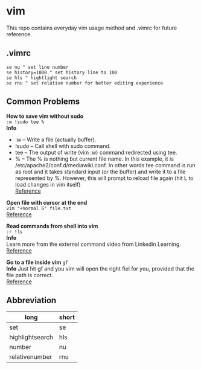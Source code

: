 # vim

This repo contains everyday vim usage method and .vimrc for future reference.

## .vimrc
```
se nu " set line number
se history=1000 " set history line to 100
se hls " hightlight search
se rnu " set relative number for better editing experience
```

## Common Problems  
**How to save vim without sudo**  
`:w !sudo tee %`  
**Info**  
- :w – Write a file (actually buffer).
- !sudo – Call shell with sudo command.
- tee – The output of write (vim :w) command redirected using tee.
- % – The % is nothing but current file name. In this example, it is /etc/apache2/conf.d/mediawiki.conf. In other words tee command is run as root and it takes standard input (or the buffer) and write it to a file represented by %. However, this will prompt to reload file again (hit L to load changes in vim itself)  
[Reference](https://www.cyberciti.biz/faq/vim-vi-text-editor-save-file-without-root-permission/)  

**Open file with cursor at the end**  
`vim "+normal G" file.txt`  
[Reference](https://edunham.net/2015/01/29/vim_open_file_with_cursor_at_the_end.html)  

**Read commands from shell into vim**  
`:r !ls`  
**Info**  
Learn more from the external command video from Linkedin Learning.  
[Reference](https://www.linkedin.com/learning/learning-vim/external-commands?u=43752620)  

**Go to a file inside vim**
`gf`  
**Info**
Just hit gf and you vim will open the right fiel for you, provided that the file path is correct.  
[Reference](https://www.linkedin.com/learning/learning-vim/open-files-from-name?u=43752620)  

## Abbreviation  
long | short
--- | ---
set | se
highlightsearch | hls
number | nu
relativenumber | rnu

